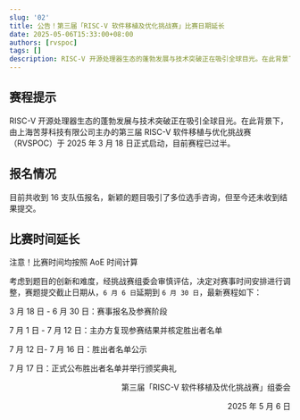 ```yaml
---
slug: '02'
title: 公告！第三届「RISC-V 软件移植及优化挑战赛」比赛日期延长
date: 2025-05-06T15:33:00+08:00
authors: [rvspoc]
tags: []
description: RISC-V 开源处理器生态的蓬勃发展与技术突破正在吸引全球目光。在此背景下，由上海苦芽科技有限公司主办的第三届 RISC-V 软件移植与优化挑战赛（RVSPOC）赛程已过半。
---
```


## 赛程提示
RISC-V 开源处理器生态的蓬勃发展与技术突破正在吸引全球目光。在此背景下，由上海苦芽科技有限公司主办的第三届 RISC-V 软件移植与优化挑战赛（RVSPOC）于 2025 年 3 月 18 日正式启动，目前赛程已过半。

## 报名情况

目前共收到 16 支队伍报名，新颖的题目吸引了多位选手咨询，但至今还未收到结果提交。

## 比赛时间延长

注意！比赛时间均按照 AoE 时间计算

考虑到题目的创新和难度，经挑战赛组委会审慎评估，决定对赛事时间安排进行调整，赛题提交截止日期从，`6 月 6 日`延期到 `6 月 30 日`，最新赛程如下：

3 月 18 日 - 6 月 30 日：赛事报名及参赛阶段

7 月 1 日 - 7 月 12 日：主办方复现参赛结果并核定胜出者名单

7 月 12 日- 7 月 16 日：胜出者名单公示

7 月 17 日：正式公布胜出者名单并举行颁奖典礼


<p align="right">第三届「RISC-V 软件移植及优化挑战赛」组委会</p>
<p align="right">2025 年 5 月 6 日</p>

